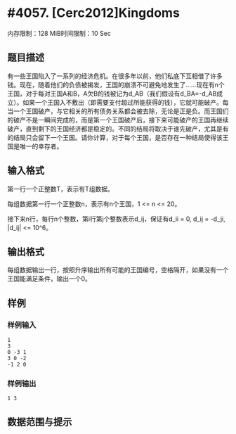 # #4057. [Cerc2012]Kingdoms

内存限制：128 MiB时间限制：10 Sec

## 题目描述

有一些王国陷入了一系列的经济危机。在很多年以前，他们私底下互相借了许多钱。现在，随着他们的负债被揭发，王国的崩溃不可避免地发生了&hellip;&hellip;现在有n个王国，对于每对王国A和B，A欠B的钱被记为d_AB（我们假设有d_BA=-d_AB成立）。如果一个王国入不敷出（即需要支付超过所能获得的钱），它就可能破产。每当一个王国破产，与它相关的所有债务关系都会被去除，无论是正是负。而王国们的破产不是一瞬间完成的，而是第一个王国破产后，接下来可能破产的王国再继续破产，直到剩下的王国经济都是稳定的。不同的结局将取决于谁先破产，尤其是有的结局只会留下一个王国。请你计算，对于每个王国，是否存在一种结局使得该王国是唯一的幸存者。

## 输入格式

第一行一个正整数T，表示有T组数据。

每组数据第一行一个正整数n，表示有n个王国，1 <= n <= 20。

接下来n行，每行n个整数，第i行第j个整数表示d_ij，保证有d_ii = 0, d_ij = -d_ji, |d_ij| <= 10^6。

## 输出格式

每组数据输出一行，按照升序输出所有可能的王国编号，空格隔开，如果没有一个王国能满足条件，输出一个0。

## 样例

### 样例输入

    
    1
    3
    0 -3 1
    3 0 -2
    -1 2 0
    

### 样例输出

    
    1 3
    
    

## 数据范围与提示
